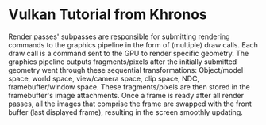 # Vulkan Tutorial from Khronos

Render passes' subpasses are responsible for submitting rendering commands to the graphics pipeline in the form of (multiple) draw calls. 
Each draw call is a command sent to the GPU to render specific geometry. 
The graphics pipeline outputs fragments/pixels after the initially submitted geometry went through these sequential transformations: 
Object/model space, world space, view/camera space, clip space, NDC, framebuffer/window space. 
These fragments/pixels are then stored in the framebuffer's image attachments. 
Once a frame is ready after all render passes, all the images that comprise the frame are swapped 
with the front buffer (last displayed frame), resulting in the screen smoothly updating.
